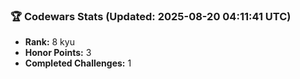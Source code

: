 ### 🏆 Codewars Stats (Updated: 2025-08-20 04:11:41 UTC)

- **Rank:** 8 kyu
- **Honor Points:** 3
- **Completed Challenges:** 1
